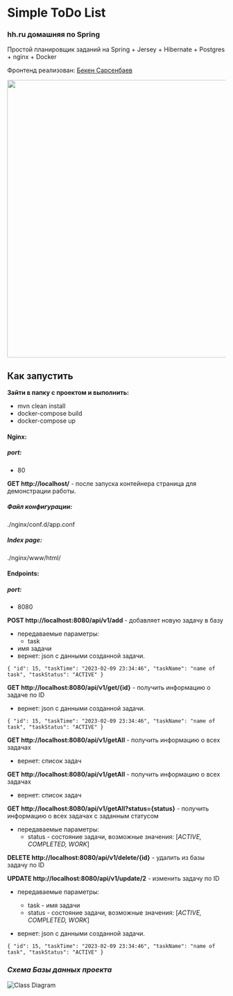 # Simple ToDo List

### hh.ru домашняя по Spring

Простой планировщик заданий на Spring + Jersey + Hibernate + Postgres + nginx + Docker

Фронтенд реализован: [Бекен Сарсенбаев](https://github.com/Beken-S)

<img src="https://raw.githubusercontent.com/bannovdaniil/hh_todolist/main/uml/snapshot.jpg" width="640" target="_blank"/>

## Как запустить

**Зайти в папку с проектом и выполнить:**

- mvn clean install
- docker-compose build
- docker-compose up

#### Nginx:
##### port:
- 80

**GET http://localhost/** - после запуска контейнера страница для демонстрации работы.

##### Файл конфигурации:
./nginx/conf.d/app.conf
##### Index page:
./nginx/www/html/

#### Endpoints:
##### port:
- 8080

**POST http://localhost:8080/api/v1/add** - добавляет новую задачу в базу

- передаваемые параметры:
    - task
- имя задачи
- вернет:
  json с данными созданной задачи.

`{
"id": 15,
"taskTime": "2023-02-09 23:34:46",
"taskName": "name of task",
"taskStatus": "ACTIVE"
}`

**GET http://localhost:8080/api/v1/get/{id}** - получить информацию о задаче по ID
- вернет:
json с данными созданной задачи.

`{
"id": 15,
"taskTime": "2023-02-09 23:34:46",
"taskName": "name of task",
"taskStatus": "ACTIVE"
}`

**GET http://localhost:8080/api/v1/getAll** - получить информацию о всех задачах
- вернет:
 список задач

**GET http://localhost:8080/api/v1/getAll** - получить информацию о всех задачах
- вернет:
  список задач

**GET http://localhost:8080/api/v1/getAll?status={status}** - получить информацию о всех задачах с заданным статусом
- передаваемые параметры:
  - status - состояние задачи, возможные значения: [_ACTIVE, COMPLETED, WORK_]

**DELETE http://localhost:8080/api/v1/delete/{id}** - удалить из базы задачу по ID

**UPDATE http://localhost:8080/api/v1/update/2** - изменить задачу по ID
- передаваемые параметры:
  - task - имя задачи
  - status - состояние задачи, возможные значения: [_ACTIVE, COMPLETED, WORK_]

- вернет:
json с данными созданной задачи.

`{
"id": 15,
"taskTime": "2023-02-09 23:34:46",
"taskName": "name of task",
"taskStatus": "ACTIVE"
}`


### _Схема Базы данных проекта_

![Class Diagram](http://www.plantuml.com/plantuml/proxy?src=https://raw.githubusercontent.com/bannovdaniil/hh_todolist/main/uml/scheme.puml?new)
